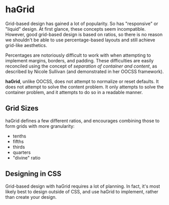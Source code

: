 haGrid
======
Grid-based design has gained a lot of popularity. So has "responsive" or "liquid" design. At first glance, these concepts seem incompatible. However, good grid-based design is based on ratios, so there is no reason we shouldn't be able to use percentage-based layouts and still achieve grid-like aesthetics.

Percentages are notoriously difficult to work with when attempting to implement margins, borders, and padding. These difficulties are easily reconciled using the concept of *separation of container and content*, as described by Nicole Sullivan (and demonstrated in her OOCSS framework).

**haGrid**, unlike OOCSS, does not attempt to normalize or reset defaults. It does not attempt to solve the content problem. It only attempts to solve the container problem, and it attempts to do so in a readable manner.

Grid Sizes
----------
haGrid defines a few different ratios, and encourages combining those to form grids with more granularity:

* tenths
* fifths
* thirds
* quarters
* "divine" ratio

Designing in CSS
----------------
Grid-based design with haGrid requires a lot of planning. In fact, it's most likely best to design outside of CSS, and use haGrid to implement, rather than create your design.

[1]: http://www.stubbornella.org			"Nicole Sullivan"
[2]: https://github.com/stubbornella/oocss	"OOCSS"